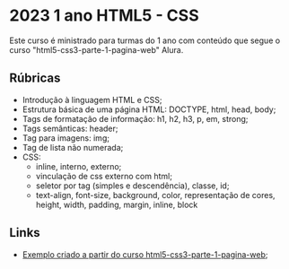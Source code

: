# 2023 1 ano HTML5 - CSS

Este curso é ministrado para turmas do 1 ano com conteúdo que segue o curso "html5-css3-parte-1-pagina-web" Alura.

## Rúbricas

* Introdução à linguagem HTML e CSS;
* Estrutura básica de uma página HTML: DOCTYPE, html, head, body;
* Tags de formatação de informação: h1, h2, h3, p, em, strong;
* Tags semânticas: header;
* Tag para imagens: img;
* Tag de lista não numerada;
* CSS:
  * inline, interno, externo;
  * vinculação de css externo com html;
  * seletor por tag (simples e descendência), classe, id;
  * text-align, font-size, background, color, representação de cores, height, width, padding, margin, inline, block

## Links

* [Exemplo criado a partir do curso html5-css3-parte-1-pagina-web](https://pfransozi.github.io/2023-1ANO-HTML5-CSS3/);
